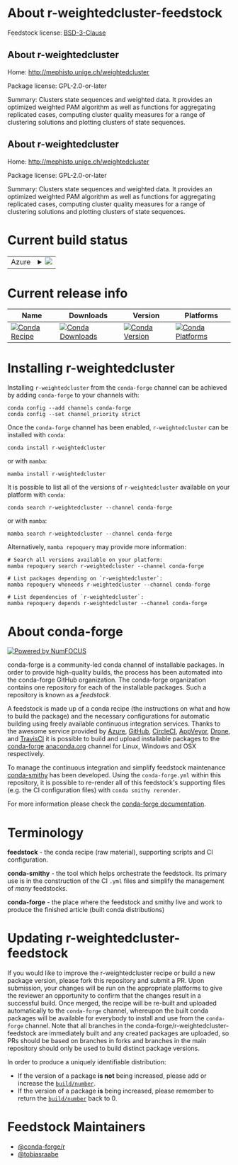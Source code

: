 About r-weightedcluster-feedstock
=================================

Feedstock license: [BSD-3-Clause](https://github.com/conda-forge/r-weightedcluster-feedstock/blob/main/LICENSE.txt)


About r-weightedcluster
-----------------------

Home: http://mephisto.unige.ch/weightedcluster

Package license: GPL-2.0-or-later

Summary: Clusters state sequences and weighted data. It provides an optimized weighted PAM algorithm as well as functions for aggregating replicated cases, computing cluster quality measures for a range of clustering solutions and plotting clusters of state sequences.

About r-weightedcluster
-----------------------

Home: http://mephisto.unige.ch/weightedcluster

Package license: GPL-2.0-or-later

Summary: Clusters state sequences and weighted data. It provides an optimized weighted PAM algorithm as well as functions for aggregating replicated cases, computing cluster quality measures for a range of clustering solutions and plotting clusters of state sequences.

Current build status
====================


<table>
    
  <tr>
    <td>Azure</td>
    <td>
      <details>
        <summary>
          <a href="https://dev.azure.com/conda-forge/feedstock-builds/_build/latest?definitionId=11903&branchName=main">
            <img src="https://dev.azure.com/conda-forge/feedstock-builds/_apis/build/status/r-weightedcluster-feedstock?branchName=main">
          </a>
        </summary>
        <table>
          <thead><tr><th>Variant</th><th>Status</th></tr></thead>
          <tbody><tr>
              <td>linux_64_r_base4.3</td>
              <td>
                <a href="https://dev.azure.com/conda-forge/feedstock-builds/_build/latest?definitionId=11903&branchName=main">
                  <img src="https://dev.azure.com/conda-forge/feedstock-builds/_apis/build/status/r-weightedcluster-feedstock?branchName=main&jobName=linux&configuration=linux%20linux_64_r_base4.3" alt="variant">
                </a>
              </td>
            </tr><tr>
              <td>linux_64_r_base4.4</td>
              <td>
                <a href="https://dev.azure.com/conda-forge/feedstock-builds/_build/latest?definitionId=11903&branchName=main">
                  <img src="https://dev.azure.com/conda-forge/feedstock-builds/_apis/build/status/r-weightedcluster-feedstock?branchName=main&jobName=linux&configuration=linux%20linux_64_r_base4.4" alt="variant">
                </a>
              </td>
            </tr><tr>
              <td>osx_64_r_base4.3</td>
              <td>
                <a href="https://dev.azure.com/conda-forge/feedstock-builds/_build/latest?definitionId=11903&branchName=main">
                  <img src="https://dev.azure.com/conda-forge/feedstock-builds/_apis/build/status/r-weightedcluster-feedstock?branchName=main&jobName=osx&configuration=osx%20osx_64_r_base4.3" alt="variant">
                </a>
              </td>
            </tr><tr>
              <td>osx_64_r_base4.4</td>
              <td>
                <a href="https://dev.azure.com/conda-forge/feedstock-builds/_build/latest?definitionId=11903&branchName=main">
                  <img src="https://dev.azure.com/conda-forge/feedstock-builds/_apis/build/status/r-weightedcluster-feedstock?branchName=main&jobName=osx&configuration=osx%20osx_64_r_base4.4" alt="variant">
                </a>
              </td>
            </tr><tr>
              <td>win_64_r_base4.3</td>
              <td>
                <a href="https://dev.azure.com/conda-forge/feedstock-builds/_build/latest?definitionId=11903&branchName=main">
                  <img src="https://dev.azure.com/conda-forge/feedstock-builds/_apis/build/status/r-weightedcluster-feedstock?branchName=main&jobName=win&configuration=win%20win_64_r_base4.3" alt="variant">
                </a>
              </td>
            </tr><tr>
              <td>win_64_r_base4.4</td>
              <td>
                <a href="https://dev.azure.com/conda-forge/feedstock-builds/_build/latest?definitionId=11903&branchName=main">
                  <img src="https://dev.azure.com/conda-forge/feedstock-builds/_apis/build/status/r-weightedcluster-feedstock?branchName=main&jobName=win&configuration=win%20win_64_r_base4.4" alt="variant">
                </a>
              </td>
            </tr>
          </tbody>
        </table>
      </details>
    </td>
  </tr>
</table>

Current release info
====================

| Name | Downloads | Version | Platforms |
| --- | --- | --- | --- |
| [![Conda Recipe](https://img.shields.io/badge/recipe-r--weightedcluster-green.svg)](https://anaconda.org/conda-forge/r-weightedcluster) | [![Conda Downloads](https://img.shields.io/conda/dn/conda-forge/r-weightedcluster.svg)](https://anaconda.org/conda-forge/r-weightedcluster) | [![Conda Version](https://img.shields.io/conda/vn/conda-forge/r-weightedcluster.svg)](https://anaconda.org/conda-forge/r-weightedcluster) | [![Conda Platforms](https://img.shields.io/conda/pn/conda-forge/r-weightedcluster.svg)](https://anaconda.org/conda-forge/r-weightedcluster) |

Installing r-weightedcluster
============================

Installing `r-weightedcluster` from the `conda-forge` channel can be achieved by adding `conda-forge` to your channels with:

```
conda config --add channels conda-forge
conda config --set channel_priority strict
```

Once the `conda-forge` channel has been enabled, `r-weightedcluster` can be installed with `conda`:

```
conda install r-weightedcluster
```

or with `mamba`:

```
mamba install r-weightedcluster
```

It is possible to list all of the versions of `r-weightedcluster` available on your platform with `conda`:

```
conda search r-weightedcluster --channel conda-forge
```

or with `mamba`:

```
mamba search r-weightedcluster --channel conda-forge
```

Alternatively, `mamba repoquery` may provide more information:

```
# Search all versions available on your platform:
mamba repoquery search r-weightedcluster --channel conda-forge

# List packages depending on `r-weightedcluster`:
mamba repoquery whoneeds r-weightedcluster --channel conda-forge

# List dependencies of `r-weightedcluster`:
mamba repoquery depends r-weightedcluster --channel conda-forge
```


About conda-forge
=================

[![Powered by
NumFOCUS](https://img.shields.io/badge/powered%20by-NumFOCUS-orange.svg?style=flat&colorA=E1523D&colorB=007D8A)](https://numfocus.org)

conda-forge is a community-led conda channel of installable packages.
In order to provide high-quality builds, the process has been automated into the
conda-forge GitHub organization. The conda-forge organization contains one repository
for each of the installable packages. Such a repository is known as a *feedstock*.

A feedstock is made up of a conda recipe (the instructions on what and how to build
the package) and the necessary configurations for automatic building using freely
available continuous integration services. Thanks to the awesome service provided by
[Azure](https://azure.microsoft.com/en-us/services/devops/), [GitHub](https://github.com/),
[CircleCI](https://circleci.com/), [AppVeyor](https://www.appveyor.com/),
[Drone](https://cloud.drone.io/welcome), and [TravisCI](https://travis-ci.com/)
it is possible to build and upload installable packages to the
[conda-forge](https://anaconda.org/conda-forge) [anaconda.org](https://anaconda.org/)
channel for Linux, Windows and OSX respectively.

To manage the continuous integration and simplify feedstock maintenance
[conda-smithy](https://github.com/conda-forge/conda-smithy) has been developed.
Using the ``conda-forge.yml`` within this repository, it is possible to re-render all of
this feedstock's supporting files (e.g. the CI configuration files) with ``conda smithy rerender``.

For more information please check the [conda-forge documentation](https://conda-forge.org/docs/).

Terminology
===========

**feedstock** - the conda recipe (raw material), supporting scripts and CI configuration.

**conda-smithy** - the tool which helps orchestrate the feedstock.
                   Its primary use is in the construction of the CI ``.yml`` files
                   and simplify the management of *many* feedstocks.

**conda-forge** - the place where the feedstock and smithy live and work to
                  produce the finished article (built conda distributions)


Updating r-weightedcluster-feedstock
====================================

If you would like to improve the r-weightedcluster recipe or build a new
package version, please fork this repository and submit a PR. Upon submission,
your changes will be run on the appropriate platforms to give the reviewer an
opportunity to confirm that the changes result in a successful build. Once
merged, the recipe will be re-built and uploaded automatically to the
`conda-forge` channel, whereupon the built conda packages will be available for
everybody to install and use from the `conda-forge` channel.
Note that all branches in the conda-forge/r-weightedcluster-feedstock are
immediately built and any created packages are uploaded, so PRs should be based
on branches in forks and branches in the main repository should only be used to
build distinct package versions.

In order to produce a uniquely identifiable distribution:
 * If the version of a package **is not** being increased, please add or increase
   the [``build/number``](https://docs.conda.io/projects/conda-build/en/latest/resources/define-metadata.html#build-number-and-string).
 * If the version of a package **is** being increased, please remember to return
   the [``build/number``](https://docs.conda.io/projects/conda-build/en/latest/resources/define-metadata.html#build-number-and-string)
   back to 0.

Feedstock Maintainers
=====================

* [@conda-forge/r](https://github.com/orgs/conda-forge/teams/r/)
* [@tobiasraabe](https://github.com/tobiasraabe/)

